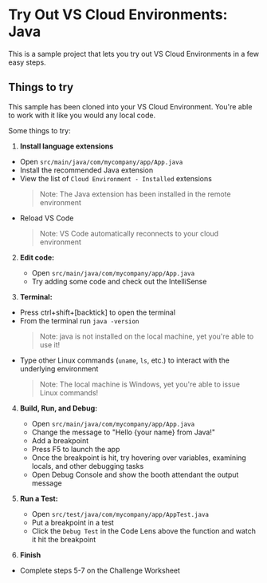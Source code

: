 # Try Out VS Cloud Environments: Java

This is a sample project that lets you try out VS Cloud Environments in a few easy steps.
   
## Things to try

This sample has been cloned into your VS Cloud Environment. You're able to work with it like you would any local code.

Some things to try:

1. **Install language extensions**
  - Open `src/main/java/com/mycompany/app/App.java`
  - Install the recommended Java extension
  - View the list of `Cloud Environment - Installed` extensions
    > Note: The Java extension has been installed in the remote environment
  - Reload VS Code
    > Note: VS Code automatically reconnects to your cloud environment

2. **Edit code:**
   - Open `src/main/java/com/mycompany/app/App.java`
   - Try adding some code and check out the IntelliSense

3. **Terminal:** 
  - Press ctrl+shift+[backtick] to open the terminal
  - From the terminal run `java -version`
    > Note: java is not installed on the local machine, yet you're able to use it! 
  - Type other Linux commands (`uname`, `ls`, etc.) to interact with the underlying environment
    > Note: The local machine is Windows, yet you're able to issue Linux commands! 

4. **Build, Run, and Debug:**
   - Open `src/main/java/com/mycompany/app/App.java`
   - Change the message to "Hello {your name} from Java!"
   - Add a breakpoint
   - Press F5 to launch the app
   - Once the breakpoint is hit, try hovering over variables, examining locals, and other debugging tasks
   - Open Debug Console and show the booth attendant the output message

5. **Run a Test:**
   - Open `src/test/java/com/mycompany/app/AppTest.java`
   - Put a breakpoint in a test
   - Click the `Debug Test` in the Code Lens above the function and watch it hit the breakpoint

6. **Finish**
  - Complete steps 5-7 on the Challenge Worksheet